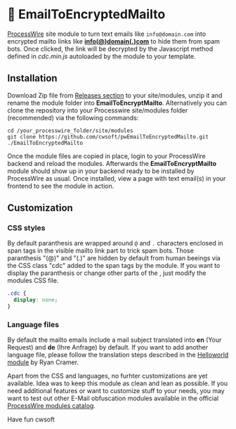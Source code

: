 # 👀 EmailToEncryptedMailto

[ProcessWire](https://processwire.com) site module to turn text emails like `info@domain.com` into encrypted mailto links like **<a href="javascript:cdc('dw:ckfv:e.frzfdw:esyfd','Ihre AnfrageV')">info<span class="cdc">(</span>@<span class="cdc">)</span>domain<span class="cdc">(</span>.<span class="cdc">)</span>com</a>** to hide them from spam bots. Once clicked, the link will be decrypted by the Javascript method defined in *cdc.min.js* autoloaded by the module to your template.

## Installation

Download Zip file from [Releases section](https://github.com/cwsoft/pwEmailToEncryptedMailto/releases) to your site/modules, unzip it and rename the module folder into **EmailToEncryptMailto**. Alternatively you can clone the repository into your Processwire site/modules folder (recommended) via the following commands:
```
cd /your_processwire_folder/site/modules
git clone https://github.com/cwsoft/pwEmailToEncryptedMailto.git ./EmailToEncryptedMailto
```
Once the module files are copied in place, login to your ProcessWire backend and reload the modules. Afterwards the **EmailToEncryptMailto** module should show up in your backend ready to be installed by ProcessWire as usual. Once installed, view a page with text email(s) in your frontend to see the module in action.

## Customization

### CSS styles

By default paranthesis are wrapped around `@` and `.` characters enclosed in span tags in the visible mailto link part to trick spam bots. Those paranthesis "(@)" and "(.)" are hidden by default from human beeings via the CSS class "cdc" added to the span tags by the module. If you want to display the paranthesis or change other parts of the <span class="cdc">, just modify the modules CSS file.

```CSS
.cdc {
  display: none;
}
```

### Language files

By default the mailto emails include a mail subject translated into **en** (Your Request) and **de** (Ihre Anfrage) by default. If you want to add another language file, please follow the translation steps described in the [Helloworld module](https://processwire.com/modules/helloworld/) by Ryan Cramer.

Apart from the CSS and languages, no furhter customizations are yet available. Idea was to keep this module as clean and lean as possible. If you need additional features or want to customize stuff to your needs, you may want to test out other E-Mail obfuscation modules available in the official [ProcessWire modules catalog](https://processwire.com/modules/category/email/).

Have fun
cwsoft
